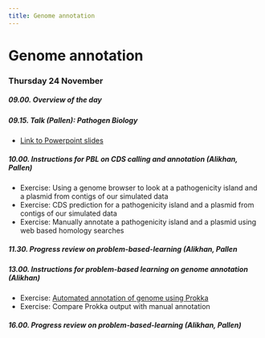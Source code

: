 ```yaml
---
title: Genome annotation
---
```

# Genome annotation

### Thursday  24 November

##### 09.00. Overview of the day

##### 09.15. Talk (Pallen):  *Pathogen Biology*

- [Link to Powerpoint slides](/seq-analysis/Week_3_Talk_Pathogen_Biology.pptx)

##### 10.00. Instructions for PBL on CDS calling and annotation (Alikhan, Pallen)

- Exercise: Using a genome browser to look at a pathogenicity island and a plasmid from contigs of our simulated data
- Exercise: CDS prediction for a pathogenicity island and a plasmid from contigs of our simulated data
- Exercise: Manually annotate a pathogenicity island and a plasmid using web based homology searches

##### 11.30. Progress review on problem-based-learning (Alikhan, Pallen

##### 13.00. Instructions for problem-based learning on genome annotation (Alikhan)

- Exercise: [Automated annotation of genome using Prokka](/seq-analysis/prokka)
- Exercise: Compare Prokka output with manual annotation

##### 16.00. Progress review on problem-based-learning (Alikhan, Pallen)
